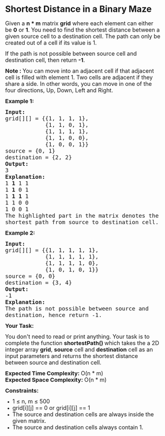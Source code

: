 # Shortest Distance in a Binary Maze

<div class="problems_problem_content__Xm_eO"><p><span style="font-size:18px">Given a <strong>n * m</strong>&nbsp;matrix <strong>grid</strong> where each element can either be <strong>0</strong> or <strong>1</strong>. You&nbsp;need to find the shortest distance&nbsp;between a given source cell to a destination cell. The path can only be created out of a cell if its value is 1.&nbsp;</span></p>

<p><span style="font-size:18px">If the path is not possible between source cell and destination cell, then return <strong>-1</strong>.</span></p>

<p><span style="font-size:18px"><strong>Note :&nbsp;</strong>You can move into an adjacent cell if that adjacent cell is filled with element 1. Two cells are adjacent if they share a side. In other words,&nbsp;you can move in one of the four&nbsp;directions, Up, Down, Left&nbsp;and Right.</span></p>

<p><strong><span style="font-size:18px">Example 1:</span></strong></p>

<pre><strong><span style="font-size:18px">Input:</span></strong>
<span style="font-size:18px">grid[][] = {{1, 1, 1, 1},
            {1, 1, 0, 1},
            {1, 1, 1, 1},
            {1, 1, 0, 0},
            {1, 0, 0, 1}}</span>
<span style="font-size:18px">source = {0, 1}</span>
<span style="font-size:18px">destination = {2, 2}</span>
<span style="font-size:18px"><strong>Output:</strong></span>
<span style="font-size:18px">3</span>
<span style="font-size:18px"><strong>Explanation:</strong></span>
<span style="font-size:18px">1 <strong>1</strong> 1 1
1 <strong>1</strong> 0 1
1 <strong>1</strong> <strong>1</strong> 1
1 1 0 0
1 0 0 1
The highlighted part in the matrix denotes the 
shortest path from source to destination cell.</span>
</pre>

<p><strong><span style="font-size:18px">Example 2:</span></strong></p>

<pre><strong><span style="font-size:18px">Input:</span></strong>
<span style="font-size:18px">grid[][] = {{1, 1, 1, 1, 1},
            {1, 1, 1, 1, 1},
            {1, 1, 1, 1, 0},
            {1, 0, 1, 0, 1}}</span>
<span style="font-size:18px">source = {0, 0}</span>
<span style="font-size:18px">destination = {3, 4}</span>
<span style="font-size:18px"><strong>Output:</strong></span>
<span style="font-size:18px">-1</span>
<span style="font-size:18px"><strong>Explanation:</strong></span>
<span style="font-size:18px">The path is not possible between source and</span>&nbsp;
<span style="font-size:18px">destination, hence return -1.</span>
</pre>

<p><strong><span style="font-size:18px">Your Task:</span></strong></p>

<p><span style="font-size:18px">You don't need to read or print anything. Your task is to complete the function <strong>shortestPath()&nbsp;</strong>which takes the a 2D integer array&nbsp;<strong>grid</strong>, <strong>source</strong> cell and <strong>destination</strong> cell&nbsp;as an input parameters and returns the shortest distance between source and destination cell.</span></p>

<p><span style="font-size:18px"><strong>Expected Time Complexity:&nbsp;</strong>O(n * m)<br>
<strong>Expected Space Complexity:&nbsp;</strong>O(n * m)</span></p>

<p><span style="font-size:18px"><strong>Constraints:</strong></span></p>

<ul>
	<li><span style="font-size:18px">1 ≤ n, m ≤ 500</span></li>
	<li><span style="font-size:18px">grid[i][j] == 0 or grid[i][j] == 1</span></li>
	<li><span style="font-size:18px">The source and destination cells are always inside the given matrix.</span></li>
	<li><span style="font-size:18px">The source and destination cells always contain 1.</span></li>
</ul>
</div>